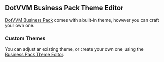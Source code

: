 ## DotVVM Business Pack Theme Editor

[DotVVM Business Pack](https://www.dotvvm.com/landing/business-pack) comes with a built-in theme, however you can craft your own one. 

### Custom Themes

You can adjust an existing theme, or create your own one, using the [Business Pack Theme Editor](https://themes.dotvvm.com).



